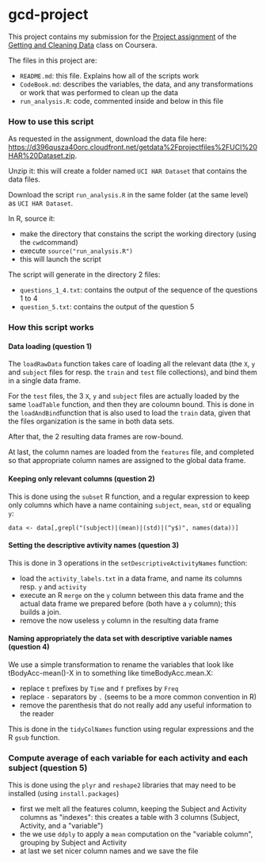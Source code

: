 gcd-project
===========

This project contains my submission for the [Project assignment](https://class.coursera.org/getdata-006/human_grading) of the [Getting and Cleaning Data](https://class.coursera.org/getdata-006/) class on Coursera.

The files in this project are:
* `README.md`: this file. Explains how all of the scripts work
* `CodeBook.md`: describes the variables, the data, and any transformations or work that was performed to clean up the data
* `run_analysis.R`: code, commented inside and below in this file

### How to use this script

As requested in the assignment, download the data file here: https://d396qusza40orc.cloudfront.net/getdata%2Fprojectfiles%2FUCI%20HAR%20Dataset.zip.

Unzip it: this will create a folder named `UCI HAR Dataset` that contains the data files.

Download the script `run_analysis.R` in the same folder (at the same level) as `UCI HAR Dataset`.

In R, source it:
* make the directory that constains the script the working directory (using the `cwd`command)
* execute `source("run_analysis.R")`
* this will launch the script

The script will generate in the directory 2 files:
* `questions_1_4.txt`: contains the output of the sequence of the questions 1 to 4
* `question_5.txt`: contains the output of the question 5

### How this script works

#### Data loading (question 1)

The `loadRawData` function takes care of loading all the relevant data (the `X`, `y` and `subject` files for resp. the `train` and `test` file collections), and bind them in a single data frame. 

For the `test` files, the 3 `X`, `y` and `subject` files are actually loaded by the same `loadTable` function, and then they are coloumn bound. This is done in the `loadAndBind`function that is also used to load the `train` data, given that the files organization is the same in both data sets.

After that, the 2 resulting data frames are row-bound.

At last, the column names are loaded from the `features` file, and completed so that appropriate column names are assigned to the global data frame.

#### Keeping only relevant columns (question 2)

This is done using the `subset` R function, and a regular expression to keep only columns which have a name containing `subject`, `mean`, `std` or equaling `y`:
```
data <- data[,grepl("(subject)|(mean)|(std)|(^y$)", names(data))]
```

#### Setting the descriptive avtivity names (question 3)

This is done in 3 operations in the `setDescriptiveActivityNames` function:
* load the `activity_labels.txt` in a data frame, and name its columns resp. `y` and `activity`
* execute an R `merge` on the `y` column between this data frame and the actual data frame we prepared before (both have a `y` column); this builds a join.
* remove the now useless `y` column in  the resulting data frame

#### Naming appropriately the data set with descriptive variable names (question 4)

We use a simple transformation to rename the variables that look like tBodyAcc-mean()-X	in to something like timeBodyAcc.mean.X:
* replace `t` prefixes by `Time` and `f` prefixes by `Freq`
* replace `-` separators by `.` (seems to be a more common convention in R)
* remove the parenthesis that do not really add any useful information to the reader

This is done in the `tidyColNames` function using regular expressions and the R `gsub` function.

### Compute average of each variable for each activity and each subject (question 5)

This is done using the `plyr` and `reshape2` libraries that may need to be installed (using `install.packages`)
* first we melt all the features column, keeping the Subject and Activity columns as "indexes": this creates a table with 3 columns (Subject, Activity, and a "variable")
* the we use `ddply` to apply a `mean` computation on the "variable column", grouping by Subject and Activity
* at last we set nicer column names and we save the file
